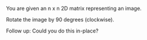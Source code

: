 You are given an n x n 2D matrix representing an image.

Rotate the image by 90 degrees (clockwise).

Follow up:
Could you do this in-place?

